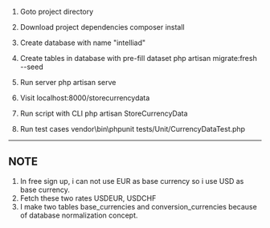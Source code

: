 

1. Goto project directory

2. Download project dependencies 
composer install

3. Create database with name "intelliad"

4. Create tables in database with pre-fill dataset
php artisan migrate:fresh --seed

5. Run server
php artisan serve

6. Visit localhost:8000/storecurrencydata 

7. Run script with CLI
php artisan StoreCurrencyData

8. Run test cases
vendor\bin\phpunit tests/Unit/CurrencyDataTest.php

---------------------------
NOTE
---------------------------

1. In free sign up, i can not use EUR as base currency so i use USD as base currency.
2. Fetch these two rates USDEUR, USDCHF
3. I make two tables base_currencies and conversion_currencies because of database normalization concept.

